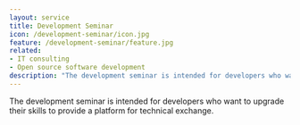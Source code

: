 ```yaml
---
layout: service
title: Development Seminar
icon: /development-seminar/icon.jpg
feature: /development-seminar/feature.jpg
related: 
- IT consulting
- Open source software development
description: "The development seminar is intended for developers who want to upgrade their skills to provide a platform for technical exchange."
---
```

The development seminar is intended for developers who want to upgrade their skills to provide a platform for technical exchange.